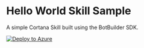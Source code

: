 # Hello World Skill Sample

A simple Cortana Skill built using the BotBuilder SDK.

[![Deploy to Azure][Deploy Button]][Deploy CSharp/HelloWorld]

[Deploy Button]: https://azuredeploy.net/deploybutton.png
[Deploy CSharp/HelloWorld]: https://azuredeploy.net